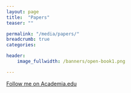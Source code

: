 ```yaml
---
layout: page
title:  "Papers"
teaser: ""

permalink: "/media/papers/"
breadcrumb: true
categories:

header:
    image_fullwidth: /banners/open-book1.png

---
```

<a id="academia-button" href="https://uniroma.academia.edu/nenelenen">Follow me on Academia.edu</a><script src="//a.academia-assets.com/javascripts/social.js"></script>
